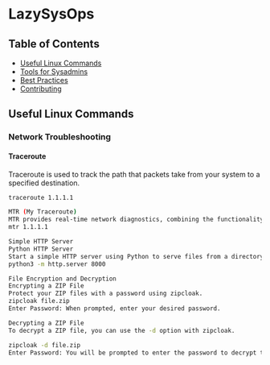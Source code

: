 # LazySysOps

## Table of Contents

- [Useful Linux Commands](#useful-linux-commands)
- [Tools for Sysadmins](#tools-for-sysadmins)
- [Best Practices](#best-practices)
- [Contributing](#contributing)

## Useful Linux Commands


### Network Troubleshooting

#### Traceroute
Traceroute is used to track the path that packets take from your system to a specified destination.

```bash
traceroute 1.1.1.1

MTR (My Traceroute)
MTR provides real-time network diagnostics, combining the functionality of ping and traceroute.
mtr 1.1.1.1

Simple HTTP Server
Python HTTP Server
Start a simple HTTP server using Python to serve files from a directory.
python3 -m http.server 8000

File Encryption and Decryption
Encrypting a ZIP File
Protect your ZIP files with a password using zipcloak.
zipcloak file.zip
Enter Password: When prompted, enter your desired password.

Decrypting a ZIP File
To decrypt a ZIP file, you can use the -d option with zipcloak.

zipcloak -d file.zip
Enter Password: You will be prompted to enter the password to decrypt the file.






